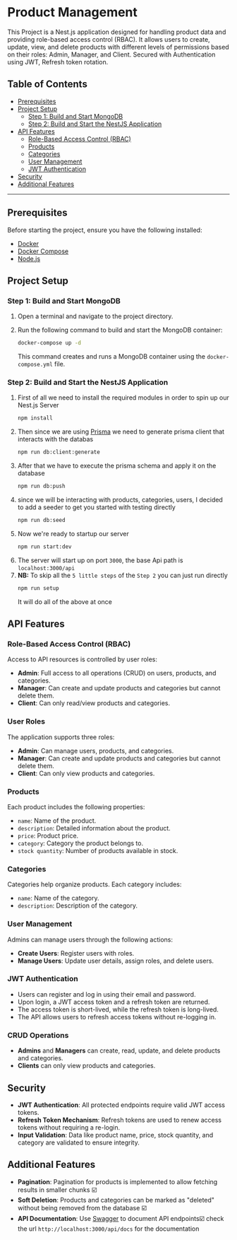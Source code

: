 # Product Management

This Project is a Nest.js application designed for handling product data and providing role-based access control (RBAC). It allows users to create, update, view, and delete products with different levels of permissions based on their roles: Admin, Manager, and Client. Secured with Authentication using JWT, Refresh token rotation.

## Table of Contents
- [Prerequisites](#prerequisites)
- [Project Setup](#project-setup)
  - [Step 1: Build and Start MongoDB](#step-1-build-and-start-mongodb)
  - [Step 2: Build and Start the NestJS Application](#step-2-build-and-start-the-nestjs-application)
- [API Features](#api-features)
  - [Role-Based Access Control (RBAC)](#role-based-access-control-rbac)
  - [Products](#products)
  - [Categories](#categories)
  - [User Management](#user-management)
  - [JWT Authentication](#jwt-authentication)
- [Security](#security)
- [Additional Features](#additional-features)

---

## Prerequisites

Before starting the project, ensure you have the following installed:

- [Docker](https://www.docker.com/get-started)
- [Docker Compose](https://docs.docker.com/compose/install/)
- [Node.js](https://nodejs.org/en)

## Project Setup

### Step 1: Build and Start MongoDB

1. Open a terminal and navigate to the project directory.
2. Run the following command to build and start the MongoDB container:

   ```bash
   docker-compose up -d
   ```

   This command creates and runs a MongoDB container using the `docker-compose.yml` file.

### Step 2: Build and Start the NestJS Application
1. First of all we need to install the required modules in order to spin up our Nest.js Server
   ```bash
   npm install
   ```
2. Then since we are using [Prisma](https://www.prisma.io/) we need to generate prisma client that interacts with the databas
   ```bash
   npm run db:client:generate
   ```
3. After that we have to execute the prisma schema and apply it on the database
   ```bash
   npm run db:push
   ```
4. since we will be interacting with products, categories, users, I decided to add a seeder to get you started with testing directly 
   ```bash
   npm run db:seed
   ```
5. Now we're ready to startup our server 
   ```bash
   npm run start:dev
   ```
6. The server will start up on port `3000`, the base Api path is `localhost:3000/api`
7. **NB:** To skip all the `5 little steps` of the `Step 2` you can just run directly 
   ```bash
   npm run setup
   ```
   It will do all of the above at once

## API Features

### Role-Based Access Control (RBAC)
Access to API resources is controlled by user roles:
- **Admin**: Full access to all operations (CRUD) on users, products, and categories.
- **Manager**: Can create and update products and categories but cannot delete them.
- **Client**: Can only read/view products and categories.

### User Roles
The application supports three roles:
- **Admin**: Can manage users, products, and categories.
- **Manager**: Can create and update products and categories but cannot delete them.
- **Client**: Can only view products and categories.

### Products
Each product includes the following properties:
- `name`: Name of the product.
- `description`: Detailed information about the product.
- `price`: Product price.
- `category`: Category the product belongs to.
- `stock quantity`: Number of products available in stock.

### Categories
Categories help organize products. Each category includes:
- `name`: Name of the category.
- `description`: Description of the category.

### User Management
Admins can manage users through the following actions:
- **Create Users**: Register users with roles.
- **Manage Users**: Update user details, assign roles, and delete users.

### JWT Authentication
- Users can register and log in using their email and password.
- Upon login, a JWT access token and a refresh token are returned.
- The access token is short-lived, while the refresh token is long-lived.
- The API allows users to refresh access tokens without re-logging in.

### CRUD Operations
- **Admins** and **Managers** can create, read, update, and delete products and categories.
- **Clients** can only view products and categories.

## Security

- **JWT Authentication**: All protected endpoints require valid JWT access tokens.
- **Refresh Token Mechanism**: Refresh tokens are used to renew access tokens without requiring a re-login.
- **Input Validation**: Data like product name, price, stock quantity, and category are validated to ensure integrity.

## Additional Features

- **Pagination**: Pagination for products is implemented to allow fetching results in smaller chunks ☑️
- **Soft Deletion**: Products and categories can be marked as "deleted" without being removed from the database ☑️
- **API Documentation**: Use [Swagger](https://swagger.io/) to document API endpoints☑️ check the url `http://localhost:3000/api/docs` for the documentation

